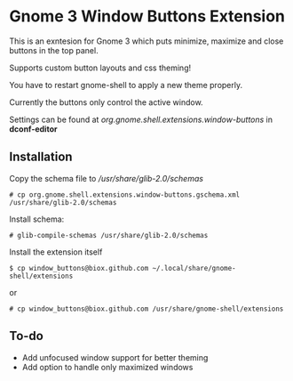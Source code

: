 Gnome 3 Window Buttons Extension
================================

This is an exntesion for Gnome 3 which puts minimize, maximize and close buttons in the top panel.

Supports custom button layouts and css theming!

You have to restart gnome-shell to apply a new theme properly.

Currently the buttons only control the active window.

Settings can be found at _org.gnome.shell.extensions.window-buttons_ in **dconf-editor**

Installation
------------

Copy the schema file to _/usr/share/glib-2.0/schemas_

	# cp org.gnome.shell.extensions.window-buttons.gschema.xml /usr/share/glib-2.0/schemas

Install schema:

	# glib-compile-schemas /usr/share/glib-2.0/schemas

Install the extension itself

	$ cp window_buttons@biox.github.com ~/.local/share/gnome-shell/extensions

or

	# cp window_buttons@biox.github.com /usr/share/gnome-shell/extensions

To-do
-----

- Add unfocused window support for better theming
- Add option to handle only maximized windows
